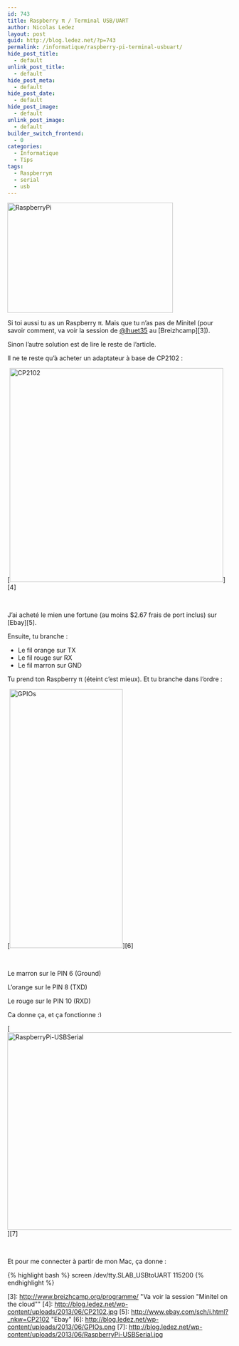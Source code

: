 ```yaml
---
id: 743
title: Raspberry π / Terminal USB/UART
author: Nicolas Ledez
layout: post
guid: http://blog.ledez.net/?p=743
permalink: /informatique/raspberry-pi-terminal-usbuart/
hide_post_title:
  - default
unlink_post_title:
  - default
hide_post_meta:
  - default
hide_post_date:
  - default
hide_post_image:
  - default
unlink_post_image:
  - default
builder_switch_frontend:
  - 0
categories:
  - Informatique
  - Tips
tags:
  - Raspberryπ
  - serial
  - usb
---
```

[<img class="alignnone  wp-image-744" alt="RaspberryPi" src="http://blog.ledez.net/wp-content/uploads/2013/06/RaspberryPi-1024x682.jpeg" width="372" height="247" />][1]

Si toi aussi tu as un Raspberry π. Mais que tu n&rsquo;as pas de Minitel (pour savoir comment, va voir la session de [@lhuet35][2] au [Breizhcamp][3]).

Sinon l&rsquo;autre solution est de lire le reste de l&rsquo;article.

<!--more-->

Il ne te reste qu&rsquo;à acheter un adaptateur à base de CP2102 :

[<img class="alignnone  wp-image-748" alt="CP2102" src="http://blog.ledez.net/wp-content/uploads/2013/06/CP2102.jpg" width="480" height="480" srcset="http://blog.ledez.net/wp-content/uploads/2013/06/CP2102-150x150.jpg 150w, http://blog.ledez.net/wp-content/uploads/2013/06/CP2102-300x300.jpg 300w, http://blog.ledez.net/wp-content/uploads/2013/06/CP2102.jpg 800w" sizes="(max-width: 480px) 100vw, 480px" />][4]

&nbsp;

J&rsquo;ai acheté le mien une fortune (au moins $2.67 frais de port inclus) sur [Ebay][5].

Ensuite, tu branche :

  * Le fil orange sur TX
  * Le fil rouge sur RX
  * <span style="line-height: 13px;">Le fil marron sur GND</span>

Tu prend ton Raspberry π (éteint c&rsquo;est mieux). Et tu branche dans l&rsquo;ordre :

[<img class="size-full wp-image-745 alignnone" title="Les ports GPIO" alt="GPIOs" src="http://blog.ledez.net/wp-content/uploads/2013/06/GPIOs.png" width="254" height="581" />][6]

&nbsp;

Le marron sur le PIN 6 (Ground)

L&rsquo;orange sur le PIN 8 (TXD)

Le rouge sur le PIN 10 (RXD)

Ca donne ça, et ça fonctionne <img src="https://blog.ledez.net/wp-includes/images/smilies/simple-smile.png" alt=":)" class="wp-smiley" style="height: 1em; max-height: 1em;" />

[<img class="alignnone size-large wp-image-750" alt="RaspberryPi-USBSerial" src="http://blog.ledez.net/wp-content/uploads/2013/06/RaspberryPi-USBSerial-1024x732.jpg" width="620" height="443" srcset="http://blog.ledez.net/wp-content/uploads/2013/06/RaspberryPi-USBSerial-300x214.jpg 300w, http://blog.ledez.net/wp-content/uploads/2013/06/RaspberryPi-USBSerial-1024x732.jpg 1024w, http://blog.ledez.net/wp-content/uploads/2013/06/RaspberryPi-USBSerial.jpg 1280w" sizes="(max-width: 620px) 100vw, 620px" />][7]

&nbsp;

Et pour me connecter à partir de mon Mac, ça donne :

{% highlight bash %}
screen /dev/tty.SLAB_USBtoUART 115200
{% endhighlight %}

 [1]: http://blog.ledez.net/wp-content/uploads/2013/06/RaspberryPi.jpeg
 [2]: https://twitter.com/lhuet35 "Laurent Huet aka Minitel master"
 [3]: http://www.breizhcamp.org/programme/ "Va voir la session "Minitel on the cloud""
 [4]: http://blog.ledez.net/wp-content/uploads/2013/06/CP2102.jpg
 [5]: http://www.ebay.com/sch/i.html?_nkw=CP2102 "Ebay"
 [6]: http://blog.ledez.net/wp-content/uploads/2013/06/GPIOs.png
 [7]: http://blog.ledez.net/wp-content/uploads/2013/06/RaspberryPi-USBSerial.jpg

